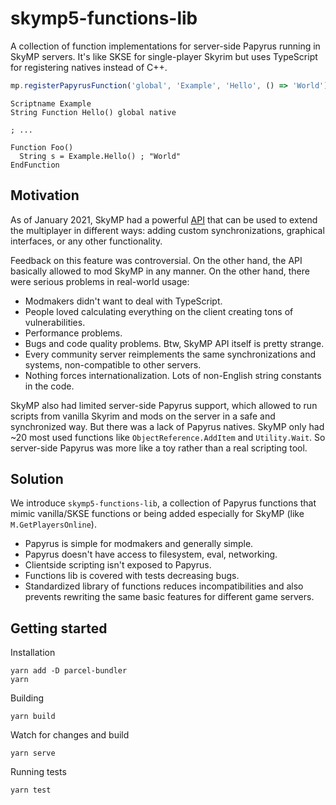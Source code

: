 # skymp5-functions-lib

A collection of function implementations for server-side Papyrus running in SkyMP servers. It's like SKSE for single-player Skyrim but uses TypeScript for registering natives instead of C++.

```typescript
mp.registerPapyrusFunction('global', 'Example', 'Hello', () => 'World');
```

```papyrus
Scriptname Example
String Function Hello() global native

; ...

Function Foo()
  String s = Example.Hello() ; "World"
EndFunction
```

## Motivation

As of January 2021, SkyMP had a powerful [API](https://pospelovlm.gitbook.io/skyrim-multiplayer-docs/docs_serverside_scripting_reference) that can be used to extend the multiplayer in different ways: adding custom synchronizations, graphical interfaces, or any other functionality.

Feedback on this feature was controversial. On the other hand, the API basically allowed to mod SkyMP in any manner. On the other hand, there were serious problems in real-world usage:

- Modmakers didn't want to deal with TypeScript.
- People loved calculating everything on the client creating tons of vulnerabilities.
- Performance problems.
- Bugs and code quality problems. Btw, SkyMP API itself is pretty strange.
- Every community server reimplements the same synchronizations and systems, non-compatible to other servers.
- Nothing forces internationalization. Lots of non-English string constants in the code.

SkyMP also had limited server-side Papyrus support, which allowed to run scripts from vanilla Skyrim and mods on the server in a safe and synchronized way. But there was a lack of Papyrus natives. SkyMP only had ~20 most used functions like `ObjectReference.AddItem` and `Utility.Wait`. So server-side Papyrus was more like a toy rather than a real scripting tool.

## Solution

We introduce `skymp5-functions-lib`, a collection of Papyrus functions that mimic vanilla/SKSE functions or being added especially for SkyMP (like `M.GetPlayersOnline`).

- Papyrus is simple for modmakers and generally simple.
- Papyrus doesn't have access to filesystem, eval, networking.
- Clientside scripting isn't exposed to Papyrus.
- Functions lib is covered with tests decreasing bugs.
- Standardized library of functions reduces incompatibilities and also prevents rewriting the same basic features for different game servers.

## Getting started

Installation

```
yarn add -D parcel-bundler
yarn
```

Building

```
yarn build
```

Watch for changes and build

```
yarn serve
```

Running tests

```
yarn test
```
